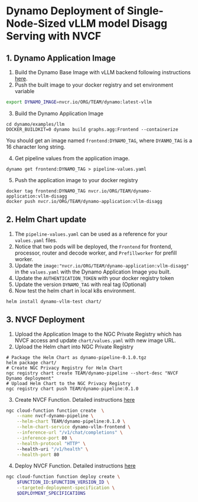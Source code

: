 # Dynamo Deployment of Single-Node-Sized vLLM model Disagg Serving with NVCF 
## 1. Dynamo Application Image 
1. Build the Dynamo Base Image with vLLM backend following instructions [here](https://github.com/ai-dynamo/dynamo/blob/main/README.md#building-the-dynamo-base-image).
2. Push the built image to your docker registry and set environment variable
```bash
export DYNAMO_IMAGE=nvcr.io/ORG/TEAM/dynamo:latest-vllm
```
3. Build the Dynamo Application Image
```
cd dynamo/examples/llm
DOCKER_BUILDKIT=0 dynamo build graphs.agg:Frontend --containerize
```
You should get an image named `frontend:DYNAMO_TAG`, where `DYANMO_TAG` is a 16 character long string. 

4. Get pipeline values from the application image.
```
dynamo get frontend:DYNAMO_TAG > pipeline-values.yaml
```
5. Push the application image to your docker registry
```
docker tag frontend:DYNAMO_TAG nvcr.io/ORG/TEAM/dynamo-application:vllm-disagg
docker push nvcr.io/ORG/TEAM/dynamo-application:vllm-disagg
```
## 2. Helm Chart update
1. The `pipeline-values.yaml` can be used as a reference for your `values.yaml` files.
2. Notice that two pods will be deployed, the `Frontend` for frontend, processor, router and decode worker, and `Prefillworker` for prefill worker.
3. Update the `image:"nvcr.io/ORG/TEAM/dynamo-application:vllm-disagg"` in the `values.yaml` with the Dynamo Application Image you built.
4. Update the `AUTHENTICATION_TOKEN` with your docker registry token
5. Update the version `DYNAMO_TAG` with real tag (Optional)
6. Now test the helm chart in local k8s environment.
```
helm install dynamo-vllm-test chart/
```
## 3. NVCF Deployment
1. Upload the Application Image to the NGC Private Registry which has NVCF access and update `chart/values.yaml` with new image URL. 
2. Upload the Helm chart into NGC Private Registry
```
# Package the Helm Chart as dynamo-pipeline-0.1.0.tgz
helm package chart/
# Create NGC Privacy Registry for Helm Chart
ngc registry chart create TEAM/dynamo-pipeline --short-desc "NVCF Dynamo deployment"
# Upload Helm Chart to the NGC Privacy Registry
ngc registry chart push TEAM/dynamo-pipeline:0.1.0
```
3. Create NVCF Function. Detailed instructions [here](https://docs.nvidia.com/cloud-functions/user-guide/latest/cloud-function/function-creation.html)
```sh
ngc cloud-function function create  \
    --name nvcf-dynamo-pipeline \
    --helm-chart TEAM/dynamo-pipeline:0.1.0 \
    --helm-chart-service dynamo-vllm-frontend \
    --inference-url "/v1/chat/completions" \
    --inference-port 80 \
    --health-protocol "HTTP" \ 
    --health-uri "/v1/health" \
    --health-port 80 

```
4. Deploy NVCF Function. Detailed instructions [here](https://docs.nvidia.com/cloud-functions/user-guide/latest/cloud-function/function-deployment.html)
```sh
ngc cloud-function function deploy create \
    $FUNCTION_ID:$FUNCTION_VERSION_ID \
    --targeted-deployment-specification \
    $DEPLOYMENT_SPECIFICATIONS 
```

